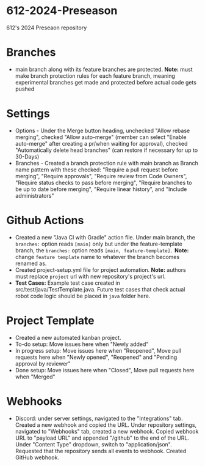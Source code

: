 # 612-2024-Preseason
612's 2024 Preseaon repository

# Branches
- main branch along with its feature branches are protected. **Note:** must make branch protection rules for each feature branch, meaning experimental branches get made and protected before actual code gets pushed

# Settings
- Options - Under the Merge button heading, unchecked "Allow rebase merging", checked "Allow auto-merge" (member can select "Enable auto-merge" after creating a pr/when waiting for approval), checked "Automatically delete head branches" (can restore if necessary for up to 30-Days)
- Branches - Created a branch protection rule with main branch as Branch name pattern with these checked: "Require a pull request before merging", "Require approvals", "Require review from Code Owners", "Require status checks to pass before merging", "Require branches to be up to date before merging", "Require linear history", and "Include administrators"

# Github Actions
- Created a new "Java CI with Gradle" action file. Under main branch, the ```branches:``` option reads ```[main]``` only but under the feature-template branch, the ```branches:``` option reads ```[main, feature-template].``` **Note:** change ```feature template``` name to whatever the branch becomes renamed as.
- Created project-setup.yml file for project automation. **Note:** authors must replace ```project``` url with new repository's project's url.
- **Test Cases:** Example test case created in src/test/java/TestTemplate.java. Future test cases that check actual robot code logic should be placed in ```java``` folder here.

# Project Template
- Created a new automated kanban project.
- To-do setup: Move issues here when "Newly added"
- In progress setup: Move issues here when "Reopened", Move pull requests here when "Newly opened", "Reopened" and "Pending approval by reviewer"
- Done setup: Move issues here when "Closed", Move pull requests here when "Merged"

# Webhooks
- Discord: under server settings, navigated to the "Integrations" tab. Created a new webhook and copied the URL. Under repository settings, navigated to "Webhooks" tab, created a new webhook. Copied webhook URL to "payload URL" and appended "/github" to the end of the URL. Under "Content Type" dropdown, switch to "application/json". Requested that the repository sends all events to webhook. Created GitHub webhook. 
